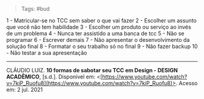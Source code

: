 >Tags: #bud

1 - Matricular-se no TCC sem saber o que vai fazer 
2 - Escolher um assunto que você não tem habilidade 
3 - Escolher um produto ou serviço ao invés de um problema 
4 - Nunca ter assistido a uma banca de tcc 
5 - Não se programar 
6 - Escrever demais 
7 - Não apresentar o desenvolvimento da solução final 
8 - Formatar o seu trabalho só no final 
9 - Não fazer backup 
10 - Não testar a sua apresentação

---
CLÁUDIO LUIZ. **10 formas de sabotar seu TCC em Design - DESIGN ACADÊMICO**, [s.d.]. Disponível em: <[https://www.youtube.com/watch?v=7kiP_Ruofu8](https://www.youtube.com/watch?v=7kiP_Ruofu8)>. Acesso em: 2 jul. 2021